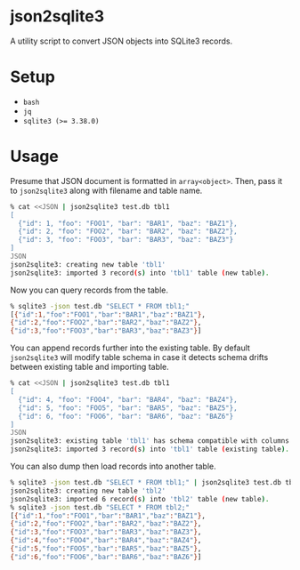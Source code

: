 # json2sqlite3

A utility script to convert JSON objects into SQLite3 records.

# Setup

* `bash`
* `jq`
* `sqlite3 (>= 3.38.0)`

# Usage

Presume that JSON document is formatted in `array<object>`. Then, pass it to `json2sqlite3` along with filename and table name.

```sh
% cat <<JSON | json2sqlite3 test.db tbl1
[
  {"id": 1, "foo": "FOO1", "bar": "BAR1", "baz": "BAZ1"},
  {"id": 2, "foo": "FOO2", "bar": "BAR2", "baz": "BAZ2"},
  {"id": 3, "foo": "FOO3", "bar": "BAR3", "baz": "BAZ3"}
]
JSON
json2sqlite3: creating new table 'tbl1'
json2sqlite3: imported 3 record(s) into 'tbl1' table (new table).
```

Now you can query records from the table.

```sh
% sqlite3 -json test.db "SELECT * FROM tbl1;"
[{"id":1,"foo":"FOO1","bar":"BAR1","baz":"BAZ1"},
{"id":2,"foo":"FOO2","bar":"BAR2","baz":"BAZ2"},
{"id":3,"foo":"FOO3","bar":"BAR3","baz":"BAZ3"}]
```

You can append records further into the existing table.
By default `json2sqlite3` will modify table schema in case it detects schema drifts between existing table and importing table.

```sh
% cat <<JSON | json2sqlite3 test.db tbl1
[
  {"id": 4, "foo": "FOO4", "bar": "BAR4", "baz": "BAZ4"},
  {"id": 5, "foo": "FOO5", "bar": "BAR5", "baz": "BAZ5"},
  {"id": 6, "foo": "FOO6", "bar": "BAR6", "baz": "BAZ6"}
]
JSON
json2sqlite3: existing table 'tbl1' has schema compatible with columns detected in importing data.
json2sqlite3: imported 3 record(s) into 'tbl1' table (existing table).
```

You can also dump then load records into another table.

```sh
% sqlite3 -json test.db "SELECT * FROM tbl1;" | json2sqlite3 test.db tbl2
json2sqlite3: creating new table 'tbl2'
json2sqlite3: imported 6 record(s) into 'tbl2' table (new table).
% sqlite3 -json test.db "SELECT * FROM tbl2;"
[{"id":1,"foo":"FOO1","bar":"BAR1","baz":"BAZ1"},
{"id":2,"foo":"FOO2","bar":"BAR2","baz":"BAZ2"},
{"id":3,"foo":"FOO3","bar":"BAR3","baz":"BAZ3"},
{"id":4,"foo":"FOO4","bar":"BAR4","baz":"BAZ4"},
{"id":5,"foo":"FOO5","bar":"BAR5","baz":"BAZ5"},
{"id":6,"foo":"FOO6","bar":"BAR6","baz":"BAZ6"}]
```
